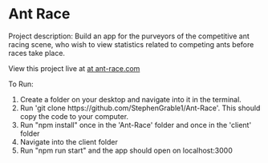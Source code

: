 <h1>Ant Race</h1>

<p>Project description: Build an app for the purveyors of the competitive ant racing scene, who wish to view statistics related to competing ants before races take place.</p> 

<p>View this project live at <a href="http://ant-race.com">at ant-race.com</a></p>

<p>To Run: </p>
<ol>
  <li>Create a folder on your desktop and navigate into it in the terminal.</li>
  <li>Run 'git clone https://github.com/StephenGrable1/Ant-Race'. This should copy the code to your computer.</li>
  <li>Run "npm install" once in the 'Ant-Race' folder and once in the 'client' folder</li>
  <li>Navigate into the client folder</li>
  <li>Run "npm run start" and the app should open on localhost:3000</li>
</ol>